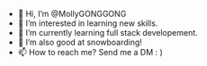 - 👋 Hi, I’m @MollyGONGGONG
- 👀 I’m interested in learning new skills.
- 🌱 I’m currently learning full stack developement.
- 💞️ I’m also good at snowboarding!
- 📫 How to reach me? Send me a DM : )

<!---
MollyGONGGONG/MollyGONGGONG is a ✨ special ✨ repository because its `README.md` (this file) appears on your GitHub profile.
You can click the Preview link to take a look at your changes.
--->
